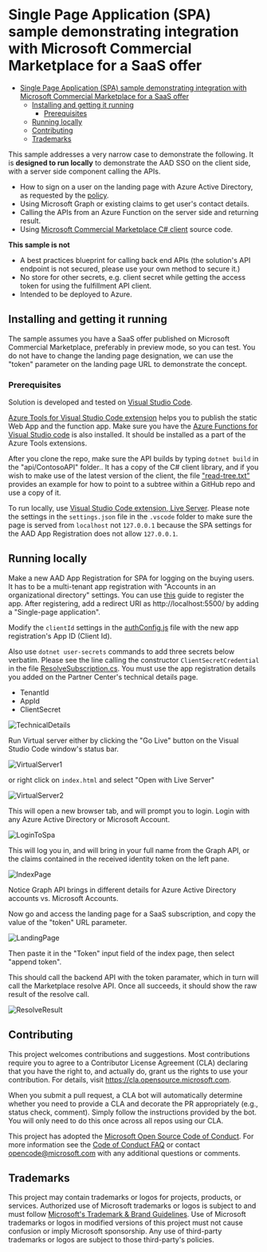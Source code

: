 # Single Page Application (SPA) sample demonstrating integration with Microsoft Commercial Marketplace for a SaaS offer

- [Single Page Application (SPA) sample demonstrating integration with Microsoft Commercial Marketplace for a SaaS offer](#single-page-application-spa-sample-demonstrating-integration-with-microsoft-commercial-marketplace-for-a-saas-offer)
  - [Installing and getting it running](#installing-and-getting-it-running)
    - [Prerequisites](#prerequisites)
  - [Running locally](#running-locally)
  - [Contributing](#contributing)
  - [Trademarks](#trademarks)
  
This sample addresses a very narrow case to demonstrate the following. It is **designed to run locally** to demonstrate the AAD SSO on the client side, with a server side component calling the APIs.
- How to sign on a user on the landing page with Azure Active Directory, as requested by the [policy](https://docs.microsoft.com/en-us/legal/marketplace/certification-policies#10003-authentication-options).  
- Using Microsoft Graph or existing claims to get user's contact details.
- Calling the APIs from an Azure Function on the server side and returning result.
- Using [Microsoft Commercial Marketplace C# client](https://github.com/microsoft/commercial-marketplace-client-dotnet) source code.

**This sample is not**

- A best practices blueprint for calling back end APIs (the solution's API endpoint is not secured, please use your own method to secure it.)
- No store for other secrets, e.g. client secret while getting the access token for using the fulfillment API client.
- Intended to be deployed to Azure.

## Installing and getting it running

The sample assumes you have a SaaS offer published on Microsoft Commercial Marketplace, preferably in preview mode, so you can test. You do not have to change the landing page designation, we can use the "token" parameter on the landing page URL to demonstrate the concept.

### Prerequisites

Solution is developed and tested on [Visual Studio Code](https://code.visualstudio.com/).

[Azure Tools for Visual Studio Code extension](https://marketplace.visualstudio.com/items?itemName=ms-vscode.vscode-node-azure-pack) helps you to publish the static Web App and the function app. Make sure you have the [Azure Functions for Visual Studio code](https://marketplace.visualstudio.com/items?itemName=ms-azuretools.vscode-azurefunctions) is also installed. It should be installed as a part of the Azure Tools extensions. 

After you clone the repo, make sure the API builds by typing ```dotnet build``` in the "api/ContosoAPI" folder.. It has a copy of the C# client library, and if you wish to make use of the latest version of the client, the file ["read-tree.txt"](./read-tree.txt) provides an example for how to point to a subtree within a GitHub repo and use a copy of it.

To run locally, use [Visual Studio Code extension, Live Server](https://marketplace.visualstudio.com/items?itemName=ritwickdey.LiveServer). Please note the settings in the ```settings.json``` file in the ```.vscode``` folder to make sure the page is served from ```localhost``` not ```127.0.0.1``` because the SPA settings for the AAD App Registration does not allow ```127.0.0.1```.

## Running locally

Make a new AAD App Registration for SPA for logging on the buying users. It has to be a multi-tenant app registration with "Accounts in an organizational directory" settings. You can use [this](https://docs.microsoft.com/en-us/azure/active-directory/develop/quickstart-register-app) guide to register the app. After registering, add a redirect URI as http://localhost:5500/ by adding a "Single-page application".

Modify the ```clientId``` settings in the [authConfig.js](./authConfig.js) file with the new app registration's App ID (Client Id).

Also use ```dotnet user-secrets``` commands to add three secrets below verbatim. Please see the line calling the constructor ```ClientSecretCredential``` in the file [ResolveSubscription.cs](./api/ContsoAPI/ResolveSubscription.cs). You must use the app registration details you added on the Partner Center's technical details page.

- TenantId
- AppId
- ClientSecret

![TechnicalDetails](./assets/technicalDetails.png)

Run Virtual server either by clicking the "Go Live" button on the Visual Studio Code window's status bar.

![VirtualServer1](./assets/launchVirtualServer1.png)

or right click on ```index.html``` and select "Open with Live Server"

![VirtualServer2](./assets/launchVirtualServer2.png)

This will open a new browser tab, and will prompt you to login. Login with any Azure Active Directory or Microsoft Account.

![LoginToSpa](./assets/LogintoSpa.png)

This will log you in, and will bring in your full name from the Graph API, or the claims contained in the received identity token on the left pane.

![IndexPage](./assets/IndexPage.png)

Notice Graph API brings in different details for Azure Active Directory accounts vs. Microsoft Accounts. 

Now go and access the landing page for a SaaS subscription, and copy the value of the "token" URL parameter.

![LandingPage](./assets/LandingPage.png)

Then paste it in the "Token" input field of the index page, then select "append token".

This should call the backend API with the token paramater, which in turn will call the Marketplace resolve API. Once all succeeds, it should show the raw result of the resolve call.

![ResolveResult](./assets/ResolveAPI.png)

## Contributing

This project welcomes contributions and suggestions.  Most contributions require you to agree to a
Contributor License Agreement (CLA) declaring that you have the right to, and actually do, grant us
the rights to use your contribution. For details, visit https://cla.opensource.microsoft.com.

When you submit a pull request, a CLA bot will automatically determine whether you need to provide
a CLA and decorate the PR appropriately (e.g., status check, comment). Simply follow the instructions
provided by the bot. You will only need to do this once across all repos using our CLA.

This project has adopted the [Microsoft Open Source Code of Conduct](https://opensource.microsoft.com/codeofconduct/).
For more information see the [Code of Conduct FAQ](https://opensource.microsoft.com/codeofconduct/faq/) or
contact [opencode@microsoft.com](mailto:opencode@microsoft.com) with any additional questions or comments.

## Trademarks

This project may contain trademarks or logos for projects, products, or services. Authorized use of Microsoft 
trademarks or logos is subject to and must follow 
[Microsoft's Trademark & Brand Guidelines](https://www.microsoft.com/en-us/legal/intellectualproperty/trademarks/usage/general).
Use of Microsoft trademarks or logos in modified versions of this project must not cause confusion or imply Microsoft sponsorship.
Any use of third-party trademarks or logos are subject to those third-party's policies.
